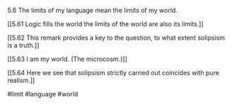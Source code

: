5.6 The limits of my language mean the limits of my world.

[[5.61 Logic fills the world the limits of the world are also its limits.]]

[[5.62 This remark provides a key to the question, to what extent solipsism is a truth.]]

[[5.63 I am my world. (The microcosm.)]]

[[5.64 Here we see that solipsism strictly carried out coincides with pure realism.]]

#limit #language #world 